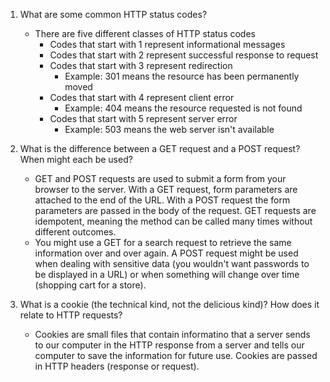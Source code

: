 1. What are some common HTTP status codes?
	* There are five different classes of HTTP status codes
		* Codes that start with 1 represent informational messages
		* Codes that start with 2 represent successful response to request
		* Codes that start with 3 represent redirection
			* Example: 301 means the resource has been permanently moved
		* Codes that start with 4 represent client error 
			* Example: 404 means the resource requested is not found
		* Codes that start with 5 represent server error
			* Example: 503 means the web server isn't available

2. What is the difference between a GET request and a POST request? When might each be used?
	* GET and POST requests are used to submit a form from your browser to the server. With a GET request, form parameters are attached to the end of the URL. With a POST request the form parameters are passed in the body of the request. GET requests are idempotent, meaning the method can be called many times without different outcomes.
	* You might use a GET for a search request to retrieve the same information over and over again. A POST request might be used when dealing with sensitive data (you wouldn't want passwords to be displayed in a URL) or when something will change over time (shopping cart for a store).

3. What is a cookie (the technical kind, not the delicious kind)? How does it relate to HTTP requests?
	* Cookies are small files that contain informatino that a server sends to our computer in the HTTP response from a server and tells our computer to save the information for future use. Cookies are passed in HTTP headers (response or request).